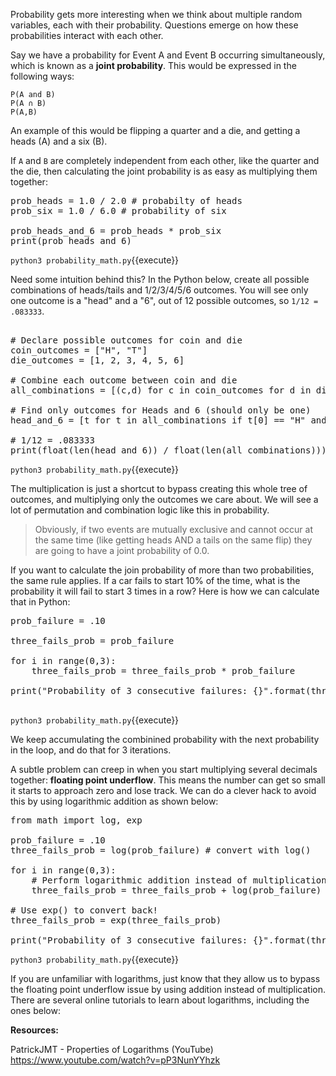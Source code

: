 
Probability gets more interesting when we think about multiple random variables, each with their probability. Questions emerge on how these probabilities interact with each other. 

Say we have a probability for Event A and Event B occurring simultaneously, which is known as a **joint probability**. This would be expressed in the following ways:

```
P(A and B)
P(A ∩ B)
P(A,B)
```

An example of this would be flipping a quarter and a die, and getting a heads (A) and a six (B). 

If `A` and `B` are completely independent from each other, like the quarter and the die, then calculating the joint probability is as easy as multiplying them together:

<pre class="file" data-filename="probability_math.py" data-target="replace">
prob_heads = 1.0 / 2.0 # probabilty of heads
prob_six = 1.0 / 6.0 # probability of six 

prob_heads_and_6 = prob_heads * prob_six 
print(prob_heads_and_6)
</pre>

`python3 probability_math.py`{{execute}}

Need some intuition behind this? In the Python below, create all possible combinations of heads/tails and 1/2/3/4/5/6 outcomes. You will see only one outcome is a "head" and a "6", out of 12 possible outcomes, so `1/12 = .083333`.

<pre class="file" data-filename="probability_math.py" data-target="replace">

# Declare possible outcomes for coin and die
coin_outcomes = ["H", "T"]
die_outcomes = [1, 2, 3, 4, 5, 6]

# Combine each outcome between coin and die 
all_combinations = [(c,d) for c in coin_outcomes for d in die_outcomes]

# Find only outcomes for Heads and 6 (should only be one)
head_and_6 = [t for t in all_combinations if t[0] == "H" and t[1] == 6]

# 1/12 = .083333
print(float(len(head_and_6)) / float(len(all_combinations)))
</pre>

`python3 probability_math.py`{{execute}}

The multiplication is just a shortcut to bypass creating this whole tree of outcomes, and multiplying only the outcomes we care about. We will see a lot of permutation and combination logic like this in probability. 

> Obviously, if two events are mutually exclusive and cannot occur at the same time (like getting heads AND a tails on the same flip) they are going to have a joint probability of 0.0. 

If you want to calculate the join probability of more than two probabilities, the same rule applies. If a car fails to start 10% of the time, what is the probability it will fail to start 3 times in a row? Here is how we can calculate that in Python: 

<pre class="file" data-filename="probability_math.py" data-target="replace">
prob_failure = .10

three_fails_prob = prob_failure 

for i in range(0,3):
    three_fails_prob = three_fails_prob * prob_failure

print("Probability of 3 consecutive failures: {}".format(three_fails_prob))

</pre>

`python3 probability_math.py`{{execute}}

We keep accumulating the combinined probability with the next probability in the loop, and do that for 3 iterations. 

A subtle problem can creep in when you start multiplying several decimals together: **floating point underflow**. This means the number can get so small it starts to approach zero and lose track. We can do a clever hack to avoid this by using logarithmic addition as shown below: 

<pre class="file" data-filename="probability_math.py" data-target="replace">
from math import log, exp 

prob_failure = .10
three_fails_prob = log(prob_failure) # convert with log()

for i in range(0,3):
    # Perform logarithmic addition instead of multiplication
    three_fails_prob = three_fails_prob + log(prob_failure)
    
# Use exp() to convert back!
three_fails_prob = exp(three_fails_prob)

print("Probability of 3 consecutive failures: {}".format(three_fails_prob))
</pre>

`python3 probability_math.py`{{execute}}

If you are unfamiliar with logarithms, just know that they allow us to bypass the floating point underflow issue by using addition instead of multiplication. There are several online tutorials to learn about logarithms, including the ones below: 

**Resources:**

PatrickJMT - Properties of Logarithms (YouTube)
https://www.youtube.com/watch?v=pP3NunYYhzk

